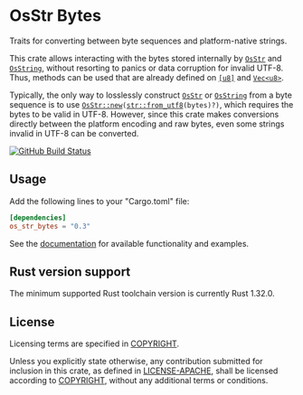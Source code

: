 # OsStr Bytes

Traits for converting between byte sequences and platform-native strings.

This crate allows interacting with the bytes stored internally by [`OsStr`] and
[`OsString`], without resorting to panics or data corruption for invalid UTF-8.
Thus, methods can be used that are already defined on [`[u8]`][slice] and
[`Vec<u8>`].

Typically, the only way to losslessly construct [`OsStr`] or [`OsString`] from
a byte sequence is to use [`OsStr::new`]`(`[`str::from_utf8`]`(bytes)?)`, which
requires the bytes to be valid in UTF-8. However, since this crate makes
conversions directly between the platform encoding and raw bytes, even some
strings invalid in UTF-8 can be converted.

[![GitHub Build Status](https://github.com/dylni/os_str_bytes/workflows/build/badge.svg?branch=master)](https://github.com/dylni/os_str_bytes/actions?query=branch%3Amaster)

## Usage

Add the following lines to your "Cargo.toml" file:

```toml
[dependencies]
os_str_bytes = "0.3"
```

See the [documentation] for available functionality and examples.

## Rust version support

The minimum supported Rust toolchain version is currently Rust 1.32.0.

## License

Licensing terms are specified in [COPYRIGHT].

Unless you explicitly state otherwise, any contribution submitted for inclusion
in this crate, as defined in [LICENSE-APACHE], shall be licensed according to
[COPYRIGHT], without any additional terms or conditions.

[COPYRIGHT]: https://github.com/dylni/os_str_bytes/blob/master/COPYRIGHT
[documentation]: https://docs.rs/os_str_bytes
[LICENSE-APACHE]: https://github.com/dylni/os_str_bytes/blob/master/LICENSE-APACHE
[slice]: https://doc.rust-lang.org/std/primitive.slice.html
[`OsStr`]: https://doc.rust-lang.org/std/ffi/struct.OsStr.html
[`OsStr::new`]: https://doc.rust-lang.org/std/ffi/struct.OsStr.html#method.new
[`OsString`]: https://doc.rust-lang.org/std/ffi/struct.OsString.html
[`str::from_utf8`]: https://doc.rust-lang.org/std/str/fn.from_utf8.html
[`Vec<u8>`]: https://doc.rust-lang.org/std/vec/struct.Vec.html
